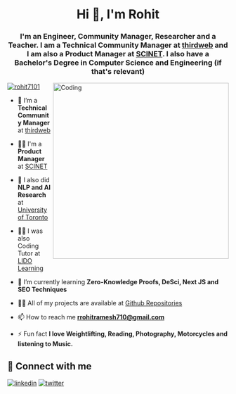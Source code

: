 
<h1 align="center">Hi 👋, I'm Rohit</h1>
<h3 align="center">I'm an Engineer, Community Manager, Researcher and a Teacher. I am a Technical Community Manager at <a href="www.thirdweb.com">thirdweb</a> and I am also a Product Manager at <a href="www.scinet.one">SCINET</a>. I also have a Bachelor's Degree in Computer Science and Engineering (if that's relevant)</h3>
<img width="400" align="right" alt="Coding" src="https://i.pinimg.com/originals/f5/5b/0f/f55b0f3e0d9b878ed9192b8358fd1480.gif">

<p align="left"> <a href="https://twitter.com/rohit7101" target="blank"><img src="https://img.shields.io/twitter/follow/rohit7101?logo=twitter&style=for-the-badge" alt="rohit7101" /></a> </p>

- 🔭 I’m a **Technical Community Manager** at [thirdweb](https://thirdweb.com/)

- 👨‍💼 I'm a **Product Manager** at [SCINET](https://www.scinet.one/)

- 🔭 I also did **NLP and AI Research** at [University of Toronto](https://leme.library.utoronto.ca/)

- 👨‍🏫 I was also Coding Tutor at [LIDO Learning](https://www.linkedin.com/company/lido-learning/)

- 🌱 I’m currently learning **Zero-Knowledge Proofs, DeSci, Next JS and SEO Techniques**

- 👨‍💻 All of my projects are available at [Github Repositories](https://github.com/rohit-710?tab=repositories)

- 📫 How to reach me **rrohitramesh710@gmail.com**

- ⚡ Fun fact **I love Weightlifting, Reading, Photography, Motorcycles and listening to Music.**

## 🔗 Connect with me
[![linkedin](https://img.shields.io/badge/linkedin-0A66C2?style=for-the-badge&logo=linkedin&logoColor=white)](https://www.linkedin.com/in/rohit-ramesh-5724041a9/)
[![twitter](https://img.shields.io/badge/twitter-1DA1F2?style=for-the-badge&logo=twitter&logoColor=white)](https://twitter.com/Rohit7101)
